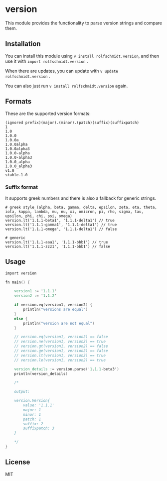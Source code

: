 # version

This module provides the functionality to parse version strings and compare them.

## Installation

You can install this module using `v install rolfschmidt.version`, and
then use it with `import rolfschmidt.version` .

When there are updates, you can update with `v update rolfschmidt.version` .

You can also just run `v install rolfschmidt.version` again.

## Formats

These are the supported version formats:

```
(ignored prefix)(major).(minor).(patch)(suffix)(suffixpatch)
1
1.0
1.0.0
1.0.0a
1.0.0alpha
1.0.0alpha3
1.0.0-alpha
1.0.0-alpha3
1.0.0_alpha
1.0.0_alpha3
v1.0
stable-1.0
```

### Suffix format

It supports greek numbers and there is also a fallback for generic strings.

```
# greek style (alpha, beta, gamma, delta, epsilon, zeta, eta, theta, iota, kappa, lambda, mu, nu, xi, omicron, pi, rho, sigma, tau, upsilon, phi, chi, psi, omega)
version.lt('1.1.1-beta1', '1.1.1-delta1') // true
version.lt('1.1.1-gamma1', '1.1.1-delta1') // true
version.lt('1.1.1-omega', '1.1.1-delta1') // false

# generic
version.lt('1.1.1-aaa1', '1.1.1-bbb1') // true
version.lt('1.1.1-zzz1', '1.1.1-bbb1') // false
```

## Usage

```v
import version

fn main() {

    version1 := '1.1.1'
    version2 := '1.1.2'

    if version.eq(version1, version2) {
        println("versions are equal")
    }
    else {
        println("version are not equal")
    }

    // version.eq(version1, version2) == false
    // version.ne(version1, version2) == true
    // version.gt(version1, version2) == false
    // version.ge(version1, version2) == false
    // version.lt(version1, version2) == true
    // version.le(version1, version2) == true

    version_details := version.parse('1.1.1-beta3')
    println(version_details)

    /*

    output:

    version.Version{
        value: '1.1.1'
        major: 1
        minor: 1
        patch: 1
        suffix: 2
        suffixpatch: 3
    }

    */
}
```

## License

MIT